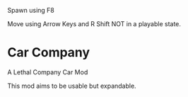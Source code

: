 Spawn using F8

Move using Arrow Keys and R Shift 
NOT in a playable state.

# Car Company

A Lethal Company Car Mod

This mod aims to be usable but expandable.

